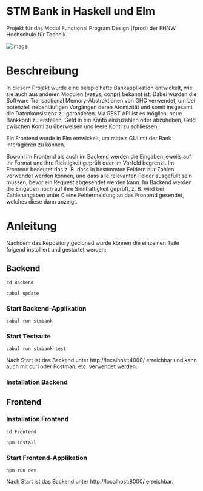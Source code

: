 # STM Bank in Haskell und Elm
Projekt für das Modul Functional Program Design (fprod) der FHNW Hochschule für Technik.

![image](https://user-images.githubusercontent.com/36758233/121088110-89e73000-c7e5-11eb-8318-e19bcfa775b9.png)

# Beschreibung
In diesem Projekt wurde eine beispielhafte Bankapplikation entwickelt, wie sie auch aus anderen Modulen (vesys, conpr) bekannt ist. Dabei wurden die Software Transactional Memory-Abstraktionen von GHC verwendet, um bei potenziell nebenläufigen Vorgängen deren Atomizität und somit insgesamt die Datenkonsistenz zu garantieren.
Via REST API ist es möglich, neue Bankkonti zu erstellen, Geld in ein Konto einzuzahlen oder abzuheben, Geld zwischen Konti zu überweisen und leere Konti zu schliessen.

Ein Frontend wurde in Elm entwickelt, um mittels GUI mit der Bank interagieren zu können.

Sowohl im Frontend als auch im Backend werden die Eingaben jeweils auf ihr Format und ihre Richtigkeit geprüft oder im Vorfeld begrenzt. Im Frontend bedeutet das z. B. dass in bestimmten Feldern nur Zahlen verwendet werden können, und dass alle relevanten Felder ausgefüllt sein müssen, bevor ein Request abgesendet werden kann.
Im Backend werden die Eingaben noch auf ihre Sinnhaftigkeit geprüft, z. B. wird bei Zahlenangaben unter 0 eine Fehlermeldung an das Frontend gesendet, welches diese dann anzeigt.

# Anleitung
Nachdem das Repository gecloned wurde können die einzelnen Teile folgend installiert und gestartet werden:
## Backend
```
cd Backend
```
```
cabal update
```
### Start Backend-Applikation
```
cabal run stmbank
```
### Start Testsuite
```
cabal run stmbank-test
```
Nach Start ist das Backend unter http://localhost:4000/ erreichbar und kann auch mit curl oder Postman, etc. verwendet werden.
### Installation Backend

## Frontend
### Installation Frontend
```
cd Frontend
```
```
npm install
```
### Start Frontend-Applikation
```
npm run dev
```
Nach Start ist das Backend unter http://localhost:8000/ erreichbar.

